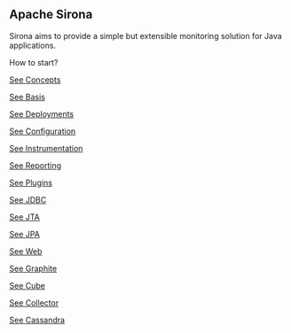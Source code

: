 <!---
Licensed to the Apache Software Foundation (ASF) under one
or more contributor license agreements.  See the NOTICE file
distributed with this work for additional information
regarding copyright ownership.  The ASF licenses this file
to you under the Apache License, Version 2.0 (the
"License"); you may not use this file except in compliance
with the License.  You may obtain a copy of the License at

  http://www.apache.org/licenses/LICENSE-2.0

Unless required by applicable law or agreed to in writing,
software distributed under the License is distributed on an
"AS IS" BASIS, WITHOUT WARRANTIES OR CONDITIONS OF ANY
KIND, either express or implied.  See the License for the
specific language governing permissions and limitations
under the License.
-->
## Apache Sirona

Sirona aims to provide a simple but extensible monitoring solution for Java applications.

How to start?

[See Concepts](./concepts.html)

[See Basis](./basis.html)

[See Deployments](./deployments.html)

[See Configuration](./configuration.html)

[See Instrumentation](./instrumentation.html)

[See Reporting](./reporting.html)

[See Plugins](./plugins.html)

[See JDBC](./jdbc.html)

[See JTA](./jta.html)

[See JPA](./jpa.html)

[See Web](./web.html)

[See Graphite](./graphite.html)

[See Cube](./cube.html)

[See Collector](./collector.html)

[See Cassandra](./cassandra.html)


